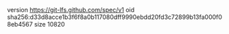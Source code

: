version https://git-lfs.github.com/spec/v1
oid sha256:d33d8acce1b3f6f8a0b117080dff9990ebdd20fd3c72899b13fa000f08eb4567
size 10820

